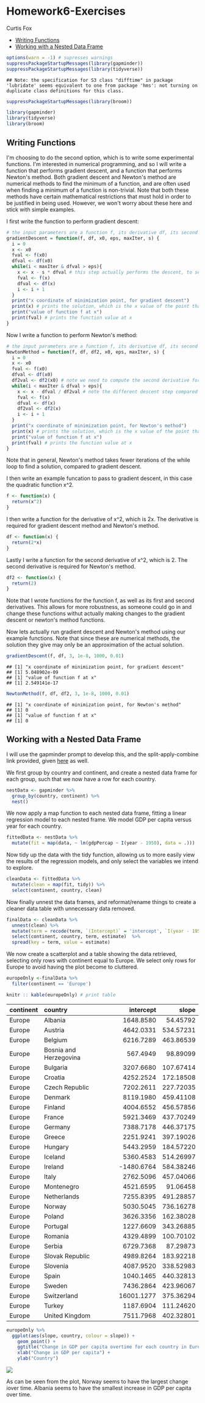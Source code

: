 Homework6-Exercises
================
Curtis Fox

-   [Writing Functions](#writing-functions)
-   [Working with a Nested Data Frame](#working-with-a-nested-data-frame)

``` r
options(warn = -1) # supresses warnings
suppressPackageStartupMessages(library(gapminder))
suppressPackageStartupMessages(library(tidyverse))
```

    ## Note: the specification for S3 class "difftime" in package 'lubridate' seems equivalent to one from package 'hms': not turning on duplicate class definitions for this class.

``` r
suppressPackageStartupMessages(library(broom))
```

``` r
library(gapminder)
library(tidyverse)
library(broom)
```

Writing Functions
-----------------

I'm choosing to do the second option, which is to write some experimental functions. I'm interested in numerical programming, and so I will write a function that performs gradient descent, and a function that performs Newton's method. Both gradient descent and Newton's method are numerical methods to find the minimum of a function, and are often used when finding a minimum of a function is non-trivial. Note that both these methods have certain mathematical restrictions that must hold in order to be justified in being used. However, we won't worry about these here and stick with simple examples.

I first write the function to perform gradient descent:

``` r
# the input parameters are a function f, its derivative df, its second derivative df2, a starting value x0, an accuracy parameter eps, the max number of iterations the while loop can run for maxIter, and a starting stepsize s
gradientDescent = function(f, df, x0, eps, maxIter, s) { 
  i = 0
  x <- x0
  fval <- f(x0)
  dfval <- df(x0)
  while(i < maxIter & dfval > eps){
    x <- x - s * dfval # this step actually performs the descent, to search for the minimization point
    fval <- f(x)
    dfval <- df(x)
    i <- i + 1
  }
  print("x coordinate of minimization point, for gradient descent")
  print(x) # prints the solution, which is the x value of the point that minimizes the function
  print("value of function f at x")
  print(fval) # prints the function value at x
}
```

Now I write a function to perform Newton's method:

``` r
# the input parameters are a function f, its derivative df, its second derivative df2, a starting value x0, an accuracy parameter eps, the max number of iterations the while loop can run for maxIter, and a starting stepsize s
NewtonMethod = function(f, df, df2, x0, eps, maxIter, s) {
  i = 0
  x <- x0
  fval <- f(x0)
  dfval <- df(x0)
  df2val <- df2(x0) # note we need to compute the second derivative for this method
  while(i < maxIter & dfval > eps){
    x <- x - dfval / df2val # note the different descent step compared to gradient descent
    fval <- f(x)
    dfval <- df(x)
    df2val <- df2(x)
    i <- i + 1
  }
  print("x coordinate of minimization point, for Newton's method")
  print(x) # prints the solution, which is the x value of the point that minimizes the function
  print("value of function f at x")
  print(fval) # prints the function value at x
}
```

Note that in general, Newton's method takes fewer iterations of the while loop to find a solution, compared to gradient descent.

I then write an example funcation to pass to gradient descent, in this case the quadratic function x^2.

``` r
f <- function(x) {
  return(x^2)
}
```

I then write a function for the derivative of x^2, which is 2x. The derivative is required for gradient descent method and Newton's method.

``` r
df <- function(x) {
  return(2*x)
}
```

Lastly I write a function for the second derivative of x^2, which is 2. The second derivative is required for Newton's method.

``` r
df2 <- function(x) {
  return(2)
}
```

Note that I wrote functions for the function f, as well as its first and second derivatives. This allows for more robustness, as someone could go in and change these functions withut actually making changes to the gradient descent or newton's method functions.

Now lets actually run gradient descent and Newton's method using our example functions. Note that since these are numerical methods, the solution they give may only be an approximation of the actual solution.

``` r
gradientDescent(f, df, 3, 1e-8, 1000, 0.01)
```

    ## [1] "x coordinate of minimization point, for gradient descent"
    ## [1] 5.048902e-09
    ## [1] "value of function f at x"
    ## [1] 2.549141e-17

``` r
NewtonMethod(f, df, df2, 3, 1e-8, 1000, 0.01)
```

    ## [1] "x coordinate of minimization point, for Newton's method"
    ## [1] 0
    ## [1] "value of function f at x"
    ## [1] 0

Working with a Nested Data Frame
--------------------------------

I will use the gapminder prompt to develop this, and the split-apply-combine link provided, given [here](http://stat545.com/block024_group-nest-split-map.html) as well.

We first group by country and continent, and create a nested data frame for each group, such that we now have a row for each country.

``` r
nestData <- gapminder %>%
  group_by(country, continent) %>%
  nest() 
```

We now apply a map function to each nested data frame, fitting a linear regression model to each nested frame. We model GDP per capita versus year for each country.

``` r
fittedData <- nestData %>%
  mutate(fit = map(data, ~ lm(gdpPercap ~ I(year - 1950), data = .)))  
```

Now tidy up the data with the tidy function, allowing us to more easily view the results of the regression models, and only select the variables we intend to explore.

``` r
cleanData <- fittedData %>%
  mutate(clean = map(fit, tidy)) %>%
  select(continent, country, clean)
```

Now finally unnest the data frames, and reformat/rename things to create a cleaner data table with unnecessary data removed.

``` r
finalData <- cleanData %>%
  unnest(clean) %>%
  mutate(term = recode(term, `(Intercept)` = 'intercept', `I(year - 1950)` = 'slope')) %>%
  select(continent, country, term, estimate)  %>%
  spread(key = term, value = estimate) 
```

We now create a scatterplot and a table showing the data retrieved, selecting only rows with continent equal to Europe. We select only rows for Europe to avoid having the plot become to cluttered.

``` r
europeOnly <-finalData %>%
  filter(continent == 'Europe') 

knitr :: kable(europeOnly) # print table
```

| continent | country                |   intercept|      slope|
|:----------|:-----------------------|-----------:|----------:|
| Europe    | Albania                |   1648.8580|   54.45792|
| Europe    | Austria                |   4642.0331|  534.57231|
| Europe    | Belgium                |   6216.7289|  463.86539|
| Europe    | Bosnia and Herzegovina |    567.4949|   98.89099|
| Europe    | Bulgaria               |   3207.6680|  107.67414|
| Europe    | Croatia                |   4252.2524|  172.18508|
| Europe    | Czech Republic         |   7202.2611|  227.72035|
| Europe    | Denmark                |   8119.1980|  459.41108|
| Europe    | Finland                |   4004.6552|  456.57856|
| Europe    | France                 |   5921.3469|  437.70249|
| Europe    | Germany                |   7388.7178|  446.37175|
| Europe    | Greece                 |   2251.9241|  397.19026|
| Europe    | Hungary                |   5443.2959|  184.57220|
| Europe    | Iceland                |   5360.4583|  514.26997|
| Europe    | Ireland                |  -1480.6764|  584.38246|
| Europe    | Italy                  |   2762.5096|  457.04066|
| Europe    | Montenegro             |   4521.6595|   91.06458|
| Europe    | Netherlands            |   7255.8395|  491.28857|
| Europe    | Norway                 |   5030.5045|  736.16278|
| Europe    | Poland                 |   3626.3356|  162.38028|
| Europe    | Portugal               |   1227.6609|  343.26885|
| Europe    | Romania                |   4329.4899|  100.70102|
| Europe    | Serbia                 |   6729.7368|   87.29873|
| Europe    | Slovak Republic        |   4989.8264|  183.92218|
| Europe    | Slovenia               |   4087.9520|  338.52983|
| Europe    | Spain                  |   1040.1465|  440.32813|
| Europe    | Sweden                 |   7436.2864|  423.96067|
| Europe    | Switzerland            |  16001.1277|  375.36294|
| Europe    | Turkey                 |   1187.6904|  111.24620|
| Europe    | United Kingdom         |   7511.7968|  402.32801|

``` r
europeOnly %>%
  ggplot(aes(slope, country, colour = slope)) +
    geom_point() + 
    ggtitle("Change in GDP per capita overtime for each country in Europe") +
    xlab("Change in GDP per capita") + 
    ylab("Country")
```

![](Homework6-Exercises_files/figure-markdown_github/unnamed-chunk-13-1.png)

As can be seen from the plot, Norway seems to have the largest change iover time. Albania seems to have the smallest increase in GDP per capita over time.
